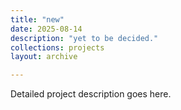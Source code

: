```yaml
---
title: "new"
date: 2025-08-14
description: "yet to be decided."
collections: projects
layout: archive

---
```

Detailed project description goes here.
